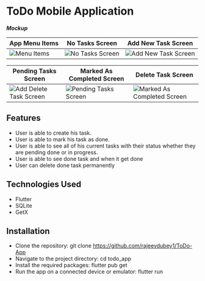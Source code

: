 # ToDo Mobile Application



**_Mockup_**

| App Menu Items | No Tasks Screen | Add New Task Screen |
| --- | --- | --- |
|![Menu Items](https://github.com/user-attachments/assets/03de900e-774c-4022-9e20-b63d5a1fd477) |![No Tasks Screen](https://github.com/user-attachments/assets/8938af92-515d-4bae-a050-9444fe6119bf) |![Add New Task Screen](https://github.com/user-attachments/assets/638d720b-1142-4a0f-ab10-9a68dab78654) |


| Pending Tasks Screen| Marked As Completed Screen| Delete Task Screen | 
| --- | --- | --- |
|![Add Delete Task Screen](https://github.com/user-attachments/assets/c88793c1-9340-4092-9fd3-6a8c89425350) |![Pending Tasks Screen](https://github.com/user-attachments/assets/8b132415-7bd3-4275-9856-e69c16fba7ed) |![Marked As Completed Screen](https://github.com/user-attachments/assets/f62f1db8-d4c2-49ce-ba6e-6f9ab109db78) |

## Features

- User is able to create his task.
- User is able to mark his task as done.
- User is able to see all of his current tasks with their status whether they are pending done or in progress.
- User is able to see done task and when it get done
- User can delete done task permanently


## Technologies Used
- Flutter
- SQLite
- GetX


## Installation

- Clone the repository: git clone https://github.com/rajeevdubey1/ToDo-App
- Navigate to the project directory: cd todo_app
- Install the required packages: flutter pub get
- Run the app on a connected device or emulator: flutter run
